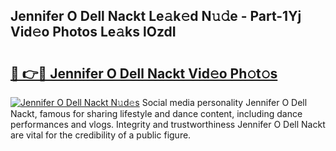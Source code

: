 ## Jennifer O Dell Nackt Le𝚊k𝚎d N𝚞𝚍e - Part-1Yj Vid𝚎o Photos Le𝚊ks lOzdI

# <h2><a href="http://fb5f6d.evod.top/?m=Jennifer+O+Dell+Nackt">🔗 👉🔴 Jennifer O Dell Nackt Vid𝚎o Ph𝚘t𝚘s</a></h2>

[![Jennifer O Dell Nackt N𝚞d𝚎s](https://i.imgur.com/8V9OHl7.gif)](http://fb5f6d.evod.top/?m=Jennifer+O+Dell+Nackt)
Social media personality Jennifer O Dell Nackt, famous for sharing lifestyle and dance content, including dance performances and vlogs. Integrity and trustworthiness Jennifer O Dell Nackt are vital for the credibility of a public figure. 

